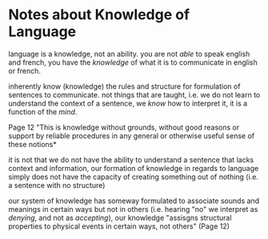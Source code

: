 # Notes about Knowledge of Language

language is a knowledge, not an ability. you are not *able* to speak english and french, you have the *knowledge* of what it is to communicate in english or french.

inherently know (knowledge) the rules and structure for formulation of sentences to communicate. not things that are taught, i.e. we do not learn to understand the context of a sentence, we *know* how to interpret it, it is a function of the *mind*.

Page 12 "This is knowledge without grounds, without good reasons or support by reliable procedures in any general or otherwise useful sense of these notions*

it is not that we do not have the ability to understand a sentence that lacks context and information, our formation of knowledge in regards to language simply does not have the capacity of creating something out of nothing (i.e. a sentence with no structure)

our system of knowledge has someway formulated to associate sounds and meanings in certain ways but not in others (i.e. hearing "no" we interpret as *denying*, and not as *accepting*), our knowledge "assisgns structural properties to physical events in certain ways, not others" (Page 12)